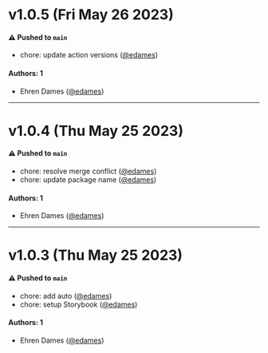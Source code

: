 # v1.0.5 (Fri May 26 2023)

#### ⚠️ Pushed to `main`

- chore: update action versions ([@edames](https://github.com/edames))

#### Authors: 1

- Ehren Dames ([@edames](https://github.com/edames))

---

# v1.0.4 (Thu May 25 2023)

#### ⚠️ Pushed to `main`

- chore: resolve merge conflict ([@edames](https://github.com/edames))
- chore: update package name ([@edames](https://github.com/edames))

#### Authors: 1

- Ehren Dames ([@edames](https://github.com/edames))

---

# v1.0.3 (Thu May 25 2023)

#### ⚠️ Pushed to `main`

- chore: add auto ([@edames](https://github.com/edames))
- chore: setup Storybook ([@edames](https://github.com/edames))

#### Authors: 1

- Ehren Dames ([@edames](https://github.com/edames))
